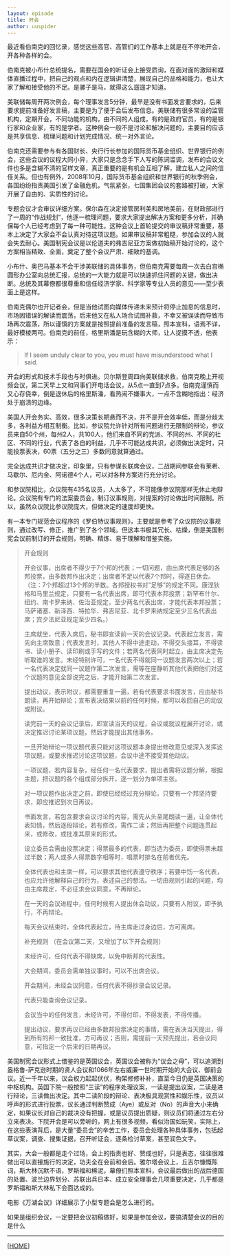 ```yaml
---
layout: episode
title: 开会
author: uuspider
---
```

最近看伯南克的回忆录，感觉这些高官、高管们的工作基本上就是在不停地开会，开各种各样的会。

伯南克被小布什总统提名，需要在国会的听证会上接受质询，在面对面的激辩和媒体直播过程中，把自己的观点和内在逻辑讲清楚，展现自己的品格和能力，也让大家了解和接受他的不足。是骡子是马，就得这么遛遛才知道。

美联储每周开两次例会，每个理事发言5分钟，最早是没有书面发言要求的，后来要求提前准备好发言稿，主要是为了便于会后发布信息。美联储有很多常设的监管机构，定期开会，不同功能的机构，由不同的人组成，有的是政府官员，有的是银行家和企业家，有的是学者。这种例会一般不是讨论和解决问题的，主要目的应该是共享信息、梳理问题和计划完成情况、统一对外言论。

伯南克还需要参与有各国财长、央行行长参加的国际货币基金组织、世界银行的例会，这些会议的议程大同小异，大家只是念念手下人写的陈词滥调，发布的会议文件也多是含糊不清的官样文章，真正重要的是有机会互相了解，建立私人之间的信任关系。但也有例外，2008年10月，国际货币基金组织和世界银行的秋季例会，各国纷纷指责美国引发了金融危机，气氛紧张，七国集团会议的套路被打破，大家开展了自由的、实质性的讨论。

专题会议才会审议详细方案。保尔森在决定接管房利美和房地美前，在财政部进行了一周的“作战规划”，他逐一梳理问题，要求大家提出解决方案和更多分析，并确保每个人已经考虑到了每一种可能性。这种会议上首轮提交的审议稿非常重要，基本上决定了大家会不会认真对待这项议题。如果审议稿非常粗糙，参加会议的人就会失去耐心。美国制宪会议是以伦道夫的弗吉尼亚方案做初始稿开始讨论的，这个方案相当精致、全面，奠定了整个会议严肃、细致的基调。

小布什、奥巴马基本不会干涉美联储的具体事务，但伯南克需要每周一次去白宫椭圆形办公室向总统汇报，总统的一大能力就是可以快速抓住问题的关键，做出决断。总统及其幕僚都很尊重和信任经济学家、科学家等专业人员的意见——至少表面上是这样。

伯南克偶尔也开记者会，但是当他试图向媒体传递未来预计将停止加息的信息时，市场因错误的解读而震荡，后来他又在私人场合试图补救，不幸又被误读而导致市场再次震荡，所以谨慎的方案就是按照提前准备的发言稿，照本宣科，语焉不详，最好模棱两可。伯南克的前任，格里斯潘是玩含糊的大师，让人捉摸不透，他表示：

> If I seem unduly clear to you, you must have misunderstood what I said.

开会的形式和技术手段也与时俱进。贝尔斯登周四向美联储求救，伯南克晚上开视频会议，第二天早上又和同事们开电话会议，从5点一直到7点多。伯南克谨慎而又心存侥幸，倒是退休后的格里斯潘，看热闹不嫌事大，一点不含糊地指出：经济处于崩溃的边缘。

美国人开会务实、高效，很多决策长期悬而不决，并不是开会效率低，而是分歧太多，各利益方相互制衡。比如，参议院允许针对所有问题进行无限制的辩论，参议员来自50个州，每州2人，共100人，他们来自不同的党派、不同的州、不同的社区、不同的行业，代表了各自的利益，几乎不可能达成共识，必须做出决定时，只能投票表决，60票（五分之三）多数同意就算通过。

完全达成共识才做决定，印象里，只有参谋长联席会议，二战期间参联会有莱希、马歇尔、厄内金、阿诺德4个人，可以对各种方案进行充分讨论。

和参议院相比，众议院有435名议员，人太多了，不可能像参议院那样无休止地辩论。众议院有专门的法案委员会，制订议事规则，对提案的讨论做出时间限制。所以，虽然众议院比参议院庞大，但做决定的速度却更快。

有一本专门规范会议程序的《罗伯特议事规则》，主要就是参考了众议院的议事规则，通过改写、修正，推广到了各个领域。但这本书极其冗长、枯燥，倒是美国制宪会议前制订的开会规则，明确、精炼、易于理解和借鉴实施。

> 开会规则
>
> 开会议事，出席者不得少于7个邦的代表；一切问题，由出席代表足够的各邦投票，由多数邦作出决定；出席者不足以代表7个邦时，得逐日休会。
> （注：7个邦超过13个邦的半数。各邦授权书对“足够”的规定不同。康涅狄格和马里兰规定，只要有一名代表出席，即可代表本邦投票；新罕布什尔、纽约、南卡罗来纳、佐治亚规定，至少两名代表出席，才能代表本邦投票；马萨诸塞、新泽西、特拉华、弗吉尼亚、北卡罗来纳规定至少三名代表出席；宾夕法尼亚规定至少四名。）
>
> 主席就坐，代表入席后，秘书即宣读前一天的会议记录。代表起立发言，需先向主席致意；代表发言时，其他人不得中途走动，不得交头接耳，不得读书、读小册子、读印刷或手写的文件；若两名代表同时起立，由主席决定先听取谁的发言。未经特别许可，一名代表不得就同一议题发言两次以上；若一名代表决定就同一议题作第二次发言，需等在座静听其他代表把他们对这个议题的意见全部说完之后，才能开始第二次发言。
>
> 提出动议，表示附议，都需要重复一遍，若有代表要求书面发言，应由秘书朗读，再开始辩论；宣布表决结果以前的任何时候，都可以收回自己的动议或附议。
>
> 读完前一天的会议记录后，即宣读当天的议程，会议或就议程展开讨论，或决定推迟讨论某项议题，然后才能提出其他事务。
>
> 一旦开始辩论一项议题代表只能对这项议题本身提出修改意见或深入发挥这项议题，或要求推迟讨论这项议题，会议中途不接受其他动议。
>
> 一项议题，若内容复杂，经任何一名代表要求，提出者需将议题分解，根据主题，把议题的各个组成部分拆开，逐一划分为单项主张。
>
> 对一项议题作出决定之前，即使已经经过充分辩论，只要有一个邦坚持要求，即应推迟到次日再议。
>
> 书面发言，若包含要求会议讨论的内容，需先从头至尾朗读一遍，让全体代表知情，然后逐段辩论，若有修改，需作二读；然后再把整个问题连贯起来，或修改，或批准其原来的形式。
>
> 设立委员会需由投票决定；得票最多的代表，即当选为委员，即使得票未超过半数；两人或多人得票数字相等时，唱票时排名在前者优先。
>
> 全体代表也和主席一样，可以要求其他代表遵守秩序；若要中饬一名代表，也应允许他解释自己的行为，表述自己的想法。一切由规则引起的问题，均由主席裁定，不必征求会议同意，不再辩论。
>
> 在一天的会议进程中，任何时候有人提出休会动议，只要有人附议，即予执行，不再辩论。
>
> 每天会议结束时，全体代表起立，待主席走过身边后，方可离席。
>
> 补充规则
> （在会议第二天，又增加了以下开会规则）
>
> 未经许可，任何代表不得缺席，以免中断邦的代表性。
>
> 大会期间，委员会需单独议事时，可以不出席会议。
>
> 开会期间，未经会议同意，任何代表不得抄录会议记录。
>
> 代表只能查询会议记录。
>
> 会议当中的任何发言，未经许可，不得付印，不得发表，不得传播。
>
> 提出动议，要求再议已经由多数邦投票决定的事情，需在表决当天提出，得到所有的邦一致批准，方可再议；否则，需提前一天预先提出，若会议同意，可指定一个后来的日期再议。

美国制宪会议形式上借鉴的是英国议会，英国议会被称为“议会之母”，可以追溯到盎格鲁-萨克逊时期的贤人会议和1066年左右威廉一世时期开始的大会议、御前会议。近一千年以来，议会权力起起伏伏，构架修修补补，直至今日仍是英国决策的中枢机构。英国下院一般按照“三读”的程序处理议案，一读是提出议案，二读是进行辩论，三读做出决定。其中二读阶段的辩论、表决极具观赏性和娱乐性，议员以呼声的形式进行投票，议长通过判断赞成（Aye）或反对（No）的声音大小来确定，如果议长对自己的裁决没有把握，或是议员提出质疑，则议员们将通过左右分立来表决。下院开会是可以旁听的，网上有很多视频，看似治国如玩笑，实际上，在这些表演背后，是大量“委员会”的辛苦工作，委员会处理各种具体事务，包括起草议案，调查、搜集证据，召开听证会，逐条检讨草案，甚至润色文字。

其实，大会一般都是走个过场，会上的指责也好、赞成也好，只是表态，往往很难做出可以直接施行的决定，功夫全在会前和会后。雅尔塔会议上，丘吉尔慷慨陈词，斯大林沉默不语，罗斯福和稀泥，幕僚们照本宣科，会议最后做出的战后德国的处置、波兰边界划分、苏联出兵日本、成立安全理事会几项重要决定，几乎都是罗斯福和斯大林私下会面达成的。

电影《万湖会议》详细展示了小型专题会是怎么进行的。


如果是组织会议，一定要把会议初稿做好，如果是参加会议，要搞清楚会议的目的是什么

***

[[HOME][episode]]

[episode]:http://about.uuspider.com/2019/06/02/episodeindex.html
